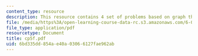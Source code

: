 ```yaml
---
content_type: resource
description: This resource contains 4 set of problems based on graph theory IV.
file: /media/https%3A/open-learning-course-data-rc.s3.amazonaws.com/6-042j-mathematics-for-computer-science-fall-2005/6bd335dd854ae40a03066127fae962ab_cp5f.pdf
file_type: application/pdf
resourcetype: Document
title: cp5f.pdf
uid: 6bd335dd-854a-e40a-0306-6127fae962ab
---
```

